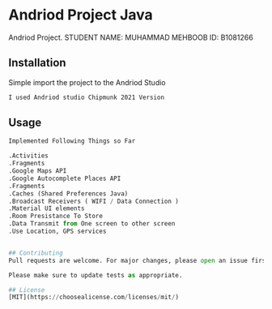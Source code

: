 # Andriod Project Java

Andriod Project.
STUDENT NAME: MUHAMMAD MEHBOOB
ID: B1081266

## Installation

Simple import the project to the Andriod Studio

```bash
I used Andriod studio Chipmunk 2021 Version
```

## Usage

```python
Implemented Following Things so Far

.Activities
.Fragments
.Google Maps API
.Google Autocomplete Places API
.Fragments
.Caches (Shared Preferences Java)
.Broadcast Receivers ( WIFI / Data Connection )
.Material UI elements
.Room Presistance To Store 
.Data Transmit from One screen to other screen
.Use Location, GPS services


## Contributing
Pull requests are welcome. For major changes, please open an issue first to discuss what you would like to change.

Please make sure to update tests as appropriate.

## License
[MIT](https://choosealicense.com/licenses/mit/)
